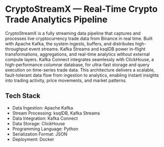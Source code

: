 # CryptoStreamX — Real-Time Crypto Trade Analytics Pipeline

CryptoStreamX is a fully streaming data pipeline that captures and processes live cryptocurrency trade data from Binance in real time. Built with Apache Kafka, the system ingests, buffers, and distributes high-throughput event streams. Kafka Streams and ksqlDB power in-flight transformations, aggregations, and real-time analytics without external compute layers. Kafka Connect integrates seamlessly with ClickHouse, a high-performance columnar database, for ultra-fast storage and query execution on time-series trade data. This architecture delivers a scalable, fault-tolerant data flow from ingestion to analytics, enabling instant insights into trading activity, price movements, and market patterns.

## Tech Stack

- Data Ingestion: Apache Kafka
- Stream Processing: ksqlDB, Kafka Streams
- Data Integration: Kafka Connect
- Data Storage: ClickHouse
- Programming Language: Python
- Serialization Format: JSON
- Deployment: Docker
